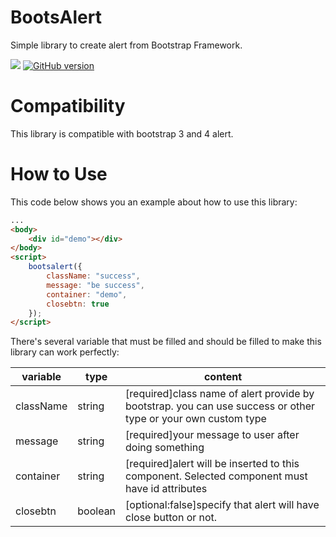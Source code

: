 # BootsAlert

Simple library to create alert from Bootstrap Framework.

![](https://david-dm.org/dhanyn10/bootsalert.svg)
[![GitHub version](https://badge.fury.io/gh/dhanyn10%2Fbootsalert.svg)](https://badge.fury.io/gh/dhanyn10%2Fbootsalert)

# Compatibility
This library is compatible with bootstrap 3 and 4 alert.

# How to Use
This code below shows you an example about how to use this library:
```html
...
<body>
    <div id="demo"></div>
</body>
<script>
    bootsalert({
        className: "success",
        message: "be success",
        container: "demo",
        closebtn: true
    });
</script>
```
There's several variable that must be filled and should be filled to make this library can work perfectly:

| variable  	| type 	| content                                                                             	|
|-----------	|----------	|-------------------------------------------------------------------------------------	|
| className     | string   	| [required]class name of alert provide by bootstrap. you can use success or other type or your own custom type          	|
| message   	| string   	| [required]your message to user after doing something                                          	|
| container 	| string   	| [required]alert will be inserted to this component. Selected component must have id attributes 	|
| closebtn  	| boolean  	| [optional:false]specify that alert will have close button or not.                  	|